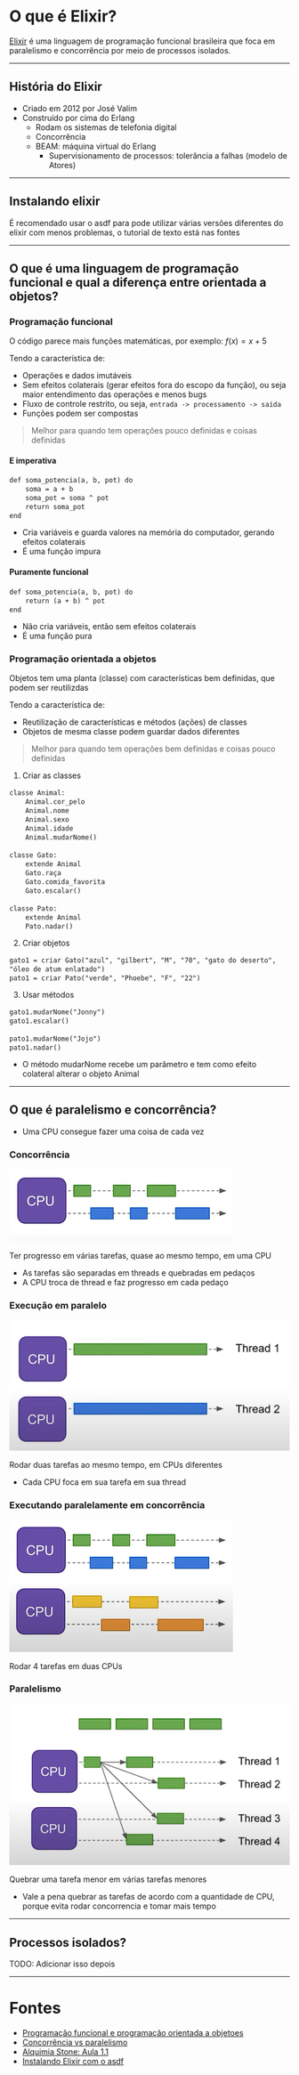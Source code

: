# O que é Elixir?

[Elixir](https://elixir-lang.org/) é uma linguagem de programação funcional brasileira que foca em paralelismo e concorrência por meio de processos isolados.

----------

## História do Elixir

- Criado em 2012 por José Valim
- Construído por cima do Erlang
  - Rodam os sistemas de telefonia digital
  - Concorrência
  - BEAM: máquina virtual do Erlang
    - Supervisionamento de processos: tolerância a falhas (modelo de Atores)

----------

## Instalando elixir

É recomendado usar o asdf para pode utilizar várias versões diferentes do elixir com menos problemas, o tutorial de texto está nas fontes

----------

## O que é uma linguagem de programação funcional e qual a diferença entre orientada a objetos?

### Programação funcional

O código parece mais funções matemáticas, por exemplo: $f(x) = x + 5$

Tendo a característica de:
- Operações e dados imutáveis
- Sem efeitos colaterais (gerar efeitos fora do escopo da função), ou seja maior entendimento das operações e menos bugs
- Fluxo de controle restrito, ou seja, `entrada -> processamento -> saída`
- Funções podem ser compostas

> Melhor para quando tem operações pouco definidas e coisas definidas

#### E imperativa

```
def soma_potencia(a, b, pot) do
    soma = a + b
    soma_pot = soma ^ pot
    return soma_pot
end
```

- Cria variáveis e guarda valores na memória do computador, gerando efeitos colaterais
- É uma função impura

#### Puramente funcional

```
def soma_potencia(a, b, pot) do
    return (a + b) ^ pot
end
```

- Não cria variáveis, então sem efeitos colaterais
- É uma função pura

### Programação orientada a objetos

Objetos tem uma planta (classe) com características bem definidas, que podem ser reutilizdas

Tendo a característica de:
- Reutilização de características e métodos (ações) de classes
- Objetos de mesma classe podem guardar dados diferentes

> Melhor para quando tem operações bem definidas e coisas pouco definidas

1. Criar as classes
```
classe Animal:
    Animal.cor_pelo
    Animal.nome
    Animal.sexo
    Animal.idade
    Animal.mudarNome()

classe Gato:
    extende Animal
    Gato.raça
    Gato.comida_favorita
    Gato.escalar()

classe Pato:
    extende Animal
    Pato.nadar()
```

2. Criar objetos
```
gato1 = criar Gato("azul", "gilbert", "M", "70", "gato do deserto", "óleo de atum enlatado")
pato1 = criar Pato("verde", "Phoebe", "F", "22")
```

3. Usar métodos
```
gato1.mudarNome("Jonny")
gato1.escalar()

pato1.mudarNome("Jojo")
pato1.nadar()
```
- O método mudarNome recebe um parâmetro e tem como efeito colateral alterar o objeto Animal 

----------

## O que é paralelismo e concorrência?

- Uma CPU consegue fazer uma coisa de cada vez


### Concorrência

![Concorrência](concorrencia.png)

Ter progresso em várias tarefas, quase ao mesmo tempo, em uma CPU
- As tarefas são separadas em threads e quebradas em pedaços
- A CPU troca de thread e faz progresso em cada pedaço

### Execução em paralelo

![Execução em paralelo](exec_paralelismo.png)

Rodar duas tarefas ao mesmo tempo, em CPUs diferentes
- Cada CPU foca em sua tarefa em sua thread

### Executando paralelamente em concorrência

![Execução em paralelo e concorrência](exec_paralelismo_e_concorrencia.png)

Rodar 4 tarefas em duas CPUs

### Paralelismo

![Paralelismo](paralelismo.png)

Quebrar uma tarefa menor em várias tarefas menores
- Vale a pena quebrar as tarefas de acordo com a quantidade de CPU, porque evita rodar concorrencia e tomar mais tempo

----------

## Processos isolados?

TODO: Adicionar isso depois

----------

# Fontes
- [Programação funcional e programação orientada a objetoes](https://www.youtube.com/watch?v=08CWw_VD45w)
- [Concorrência vs paralelismo](https://www.youtube.com/watch?v=Y1pgpn2gOSg)
- [Alquimia Stone: Aula 1.1](https://www.youtube.com/watch?v=WRGvPgCHMfI)
- [Instalando Elixir com o asdf](https://thinkingelixir.com/install-elixir-using-asdf/)